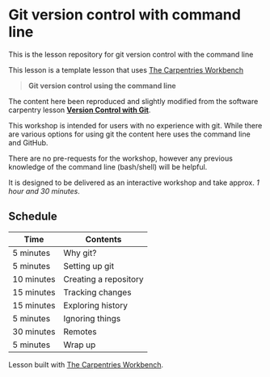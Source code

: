 # Git version control with command line
    
This is the lesson repository for git version control with the command line

This lesson is a template lesson that uses [The Carpentries Workbench](https://carpentries.github.io/sandpaper-docs/)


> **Git version control using the command line**

The content here been reproduced and slightly modified from the software carpentry lesson [**Version Control with Git**](https://swcarpentry.github.io/git-novice/index.html).

This workshop is intended for users with no experience with git. 
While there are various options for using git the content here uses the command line and GitHub.

There are no pre-requests for the workshop, however any previous knowledge of the command line (bash/shell) will be helpful.

It is designed to be delivered as an interactive workshop and take approx. *1 hour and 30 minutes*.

## **Schedule**


| Time               | Contents                                         |
|--------------------|--------------------------------------------------|
| 5 minutes          | Why git?                                         |
| 5 minutes          | Setting up git                                   |
| 10 minutes         | Creating a repository                            |
| 15 minutes         | Tracking changes                                 |
| 15 minutes         | Exploring history                                |
| 5 minutes          | Ignoring things                                  |
| 30 minutes         | Remotes                                          |
| 5 minutes          | Wrap up                                          |

Lesson built with [The Carpentries Workbench](https://carpentries.github.io/sandpaper-docs).
